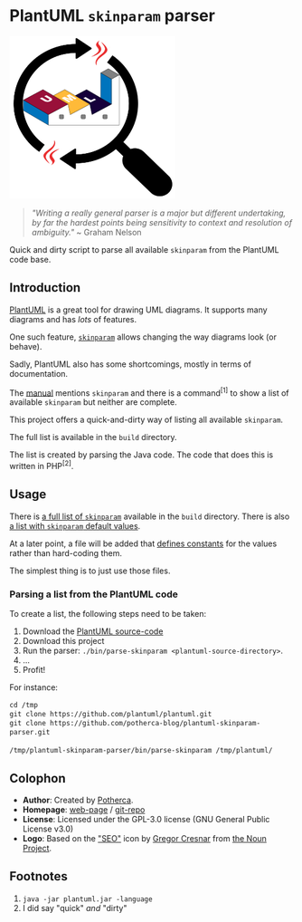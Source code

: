 # PlantUML `skinparam` parser

<img src="./docs/plantuml-parser-logo.png" width="293" height="287" />

> _"Writing a really general parser is a major but different undertaking, by far
> the hardest points being sensitivity to context and resolution of ambiguity."_
> ~ Graham Nelson

Quick and dirty script to parse all available `skinparam` from the PlantUML code
base.

## Introduction

[PlantUML](https://plantuml.com/) is a great tool for drawing UML diagrams.
It supports many diagrams and has _lots_ of features.

One such feature, [`skinparam`](http://plantuml.com/skinparam) allows changing
the way diagrams look (or behave).

Sadly, PlantUML also has some shortcomings, mostly in terms of documentation.

The [manual](http://plantuml.com/PlantUML_Language_Reference_Guide.pdf) mentions
`skinparam` and there is a command<sup>[1]</sup> to show a list of available
`skinparam` but neither are complete.

This project offers a quick-and-dirty way of listing all available `skinparam`.

The full list is available in the `build` directory.

The list is created by parsing the Java code. The code that does this is written
in PHP<sup>[2]</sup>.

## Usage

There is [a full list of `skinparam`](./build/skinparams.txt) available in the `build` directory.
There is also [a list with `skinparam` default values](./build/skinparams-defaults.txt).

At a later point, a file will be added that [defines constants](http://plantuml.com/preprocessing)
for the values rather than hard-coding them.

The simplest thing is to just use those files.

### Parsing a list from the PlantUML code

To create a list, the following steps need to be taken:

1. Download the [PlantUML source-code](https://github.com/plantuml/plantuml)
2. Download this project
3. Run the parser: `./bin/parse-skinparam <plantuml-source-directory>`.
4. ...
5. Profit!

For instance:

```
cd /tmp
git clone https://github.com/plantuml/plantuml.git
git clone https://github.com/potherca-blog/plantuml-skinparam-parser.git

/tmp/plantuml-skinparam-parser/bin/parse-skinparam /tmp/plantuml/
```

## Colophon

- **Author**: Created by [Potherca](https://pother.ca/).
- **Homepage**: [web-page](https://blog.pother.ca/plantuml-skinparam-parser/) / [git-repo](https://github.com/potherca-blog/plantuml-skinparam-parser/)
- **License**: Licensed under the GPL-3.0 license (GNU General Public License v3.0)
- **Logo**: Based on the ["SEO"](https://thenounproject.com/icon/463840/) icon by [Gregor Cresnar](http://iconix.si) from [the Noun Project](https://thenounproject.com/).


## Footnotes

1. `java -jar plantuml.jar -language`
2. I did say "quick" _and_ "dirty"
